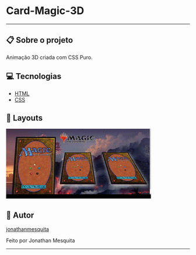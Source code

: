 # Card-Magic-3D

<hr>
<h2>📋 Sobre o projeto</h2>
<p>Animação 3D criada com CSS Puro.</p>
 <h2 id="techs"> 💻 Tecnologias</h2>
 
- [HTML]()
- [CSS]()

<h2>🎨 Layouts</h2>
<img src="img/magic.gif">

 <h2 id="autor"> 🦸 Autor</h2>

[jonathanmesquita](https://github.com/jonathanmesquita)

<p>Feito por Jonathan Mesquita</p>
<hr>

